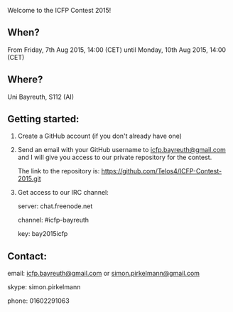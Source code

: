 Welcome to the ICFP Contest 2015!

When?
-----
From
  Friday,  7th Aug 2015, 14:00 (CET)
until
  Monday, 10th Aug 2015, 14:00 (CET)


Where? 
------
  Uni Bayreuth, S112 (AI)


Getting started:
----------------
1. Create a GitHub account (if you don't already have one)
2. Send an email with your GitHub username to icfp.bayreuth@gmail.com
   and I will give you access to our private repository for the contest.

   The link to the repository is:
    https://github.com/Telos4/ICFP-Contest-2015.git
3. Get access to our IRC channel:

   server: chat.freenode.net
   
   channel: #icfp-bayreuth
   
   key:      bay2015icfp

Contact:
--------
email: icfp.bayreuth@gmail.com or simon.pirkelmann@gmail.com

skype: simon.pirkelmann

phone: 01602291063
